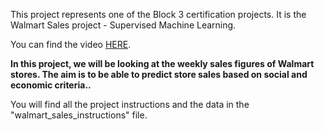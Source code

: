 This project represents one of the Block 3 certification projects. It is the Walmart Sales project - Supervised Machine Learning.

You can find the video [HERE](https://share.vidyard.com/watch/YVrb3y73HVSoCprB7Uk8zJ?).

**In this project, we will be looking at the weekly sales figures of Walmart stores. The aim is to be able to predict store sales based on social and economic criteria..**

You will find all the project instructions and the data in the "walmart_sales_instructions" file.
